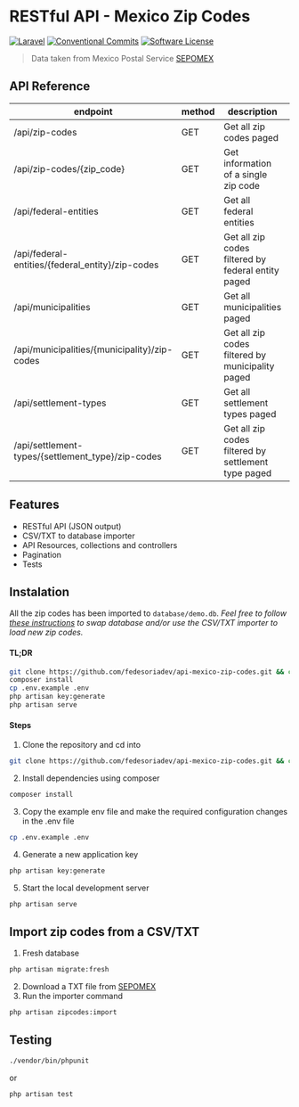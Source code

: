 # RESTful API - Mexico Zip Codes
[![Laravel](https://img.shields.io/badge/laravel-9-blue.svg?style=for-the-badge)](https://laravel.com)
[![Conventional Commits](https://img.shields.io/badge/Conventional%20Commits-1.0.0-blue.svg?style=for-the-badge)](https://conventionalcommits.org)
[![Software License](https://img.shields.io/badge/license-MIT-brightgreen.svg?style=for-the-badge)](/LICENSE)

> Data taken from Mexico Postal Service [SEPOMEX][download]

## API Reference
| **endpoint**                                      | **method** | **description**                                      | **example**                                    |
|---------------------------------------------------|------------|------------------------------------------------------|------------------------------------------------|
| /api/zip-codes                                    | GET        | Get all zip codes paged                              | /api/zip-codes                                 |
| /api/zip-codes/{zip_code}                         | GET        | Get information of a single zip code                 | /api/zip-codes/56400                           |
| /api/federal-entities                             | GET        | Get all federal entities                             | /api/federal-entities                          |
| /api/federal-entities/{federal_entity}/zip-codes  | GET        | Get all zip codes filtered by federal entity paged   | /api/federal-entities/aguascalientes/zip-codes |
| /api/municipalities                               | GET        | Get all municipalities paged                         | /api/municipalities                            |
| /api/municipalities/{municipality}/zip-codes      | GET        | Get all zip codes filtered by municipality paged     | /api/municipalities/AZCAPOTZALCO/zip-codes     |
| /api/settlement-types                             | GET        | Get all settlement types paged                       | /api/settlement-types                          |
| /api/settlement-types/{settlement_type}/zip-codes | GET        | Get all zip codes filtered by settlement type paged  | /api/settlement-types/aeropuerto/zip-codes     |

## Features
+ RESTful API (JSON output)
+ CSV/TXT to database importer
+ API Resources, collections and controllers
+ Pagination
+ Tests

## Instalation
All the zip codes has been imported to `database/demo.db`. 
_Feel free to follow [these instructions](#Import-zip-codes-from-a-CSV/TXT) to swap database and/or use the CSV/TXT importer to load new zip codes._

#### TL;DR

```bash
git clone https://github.com/fedesoriadev/api-mexico-zip-codes.git && cd api-mexico-zip-codes
composer install
cp .env.example .env
php artisan key:generate
php artisan serve
```

#### Steps

1. Clone the repository and cd into
```bash
git clone https://github.com/fedesoriadev/api-mexico-zip-codes.git && cd api-mexico-zip-codes
```
2. Install dependencies using composer
```bash
composer install
```
3. Copy the example env file and make the required configuration changes in the .env file
```bash
cp .env.example .env
```
4. Generate a new application key
```bash
php artisan key:generate
```
5. Start the local development server
```bash
php artisan serve
```

## Import zip codes from a CSV/TXT
1. Fresh database
```bash
php artisan migrate:fresh
```
2. Download a TXT file from [SEPOMEX][download]
3. Run the importer command
```bash
php artisan zipcodes:import
```


## Testing

```bash
./vendor/bin/phpunit
```
or
```bash
php artisan test
```

[download]: https://www.correosdemexico.gob.mx/SSLServicios/ConsultaCP/CodigoPostal_Exportar.aspx 

